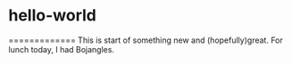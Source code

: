 # hello-world
=============
This is start of something new and (hopefully)great. For lunch today, I had Bojangles.

